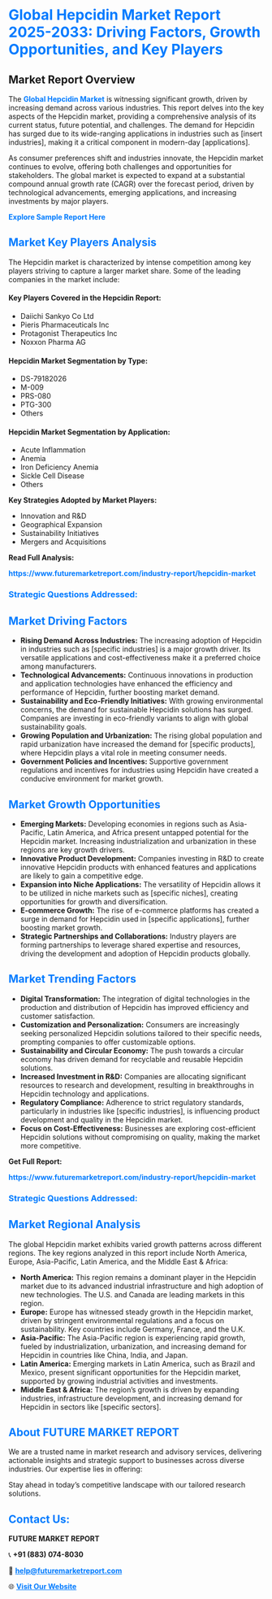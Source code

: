 <h1 style="color: #007BFF;">Global Hepcidin Market Report 2025-2033: Driving Factors, Growth Opportunities, and Key Players</h1>

<section id="overview">
<h2>Market Report Overview</h2>
<p>The <a href="https://www.futuremarketreport.com/industry-report/hepcidin-market" style="color: #007BFF; text-decoration: none;"><strong>Global Hepcidin Market</strong></a> is witnessing significant growth, driven by increasing demand across various industries. This report delves into the key aspects of the Hepcidin market, providing a comprehensive analysis of its current status, future potential, and challenges. The demand for Hepcidin has surged due to its wide-ranging applications in industries such as [insert industries], making it a critical component in modern-day [applications].</p>
<p>As consumer preferences shift and industries innovate, the Hepcidin market continues to evolve, offering both challenges and opportunities for stakeholders. The global market is expected to expand at a substantial compound annual growth rate (CAGR) over the forecast period, driven by technological advancements, emerging applications, and increasing investments by major players.</p>
</section>

<section id="overview">
<p><a href="https://www.futuremarketreport.com/request-sample/reportId=54537" style="color: #007BFF; text-decoration: none;"><strong>Explore Sample Report Here</strong></a></p>
</section>

<section id="key-players">
<h2 style="color: #007BFF;">Market Key Players Analysis</h2>
<p>The Hepcidin market is characterized by intense competition among key players striving to capture a larger market share. Some of the leading companies in the market include:</p>
<h4>Key Players Covered in the Hepcidin Report:</h4>
<ul><li>Daiichi Sankyo Co Ltd</li><li>Pieris Pharmaceuticals Inc</li><li>Protagonist Therapeutics Inc</li><li>Noxxon Pharma AG</li></ul>
<h4>Hepcidin Market Segmentation by Type:</h4>
<ul><li>DS-79182026</li><li>M-009</li><li>PRS-080</li><li>PTG-300</li><li>Others</li></ul>

<h4>Hepcidin Market Segmentation by Application:</h4>
<ul><li>Acute Inflammation</li><li>Anemia</li><li>Iron Deficiency Anemia</li><li>Sickle Cell Disease</li><li>Others</li></ul>
<p><strong>Key Strategies Adopted by Market Players:</strong></p>
<ul>
<li>Innovation and R&D</li>
<li>Geographical Expansion</li>
<li>Sustainability Initiatives</li>
<li>Mergers and Acquisitions</li>
</ul>
</section>

<section>
<p><strong>Read Full Analysis: </strong></p><a href="https://www.futuremarketreport.com/industry-report/hepcidin-market" style="color: #007BFF; text-decoration: none;"><strong>https://www.futuremarketreport.com/industry-report/hepcidin-market</strong></a>
<h3 style="color: #007BFF;">Strategic Questions Addressed:</h3>
</section>

<section id="driving-factors">
<h2 style="color: #007BFF;">Market Driving Factors</h2>
<ul>
<li><strong>Rising Demand Across Industries:</strong> The increasing adoption of Hepcidin in industries such as [specific industries] is a major growth driver. Its versatile applications and cost-effectiveness make it a preferred choice among manufacturers.</li>
<li><strong>Technological Advancements:</strong> Continuous innovations in production and application technologies have enhanced the efficiency and performance of Hepcidin, further boosting market demand.</li>
<li><strong>Sustainability and Eco-Friendly Initiatives:</strong> With growing environmental concerns, the demand for sustainable Hepcidin solutions has surged. Companies are investing in eco-friendly variants to align with global sustainability goals.</li>
<li><strong>Growing Population and Urbanization:</strong> The rising global population and rapid urbanization have increased the demand for [specific products], where Hepcidin plays a vital role in meeting consumer needs.</li>
<li><strong>Government Policies and Incentives:</strong> Supportive government regulations and incentives for industries using Hepcidin have created a conducive environment for market growth.</li>
</ul>
</section>

<section id="growth-opportunities">
<h2 style="color: #007BFF;">Market Growth Opportunities</h2>
<ul>
<li><strong>Emerging Markets:</strong> Developing economies in regions such as Asia-Pacific, Latin America, and Africa present untapped potential for the Hepcidin market. Increasing industrialization and urbanization in these regions are key growth drivers.</li>
<li><strong>Innovative Product Development:</strong> Companies investing in R&D to create innovative Hepcidin products with enhanced features and applications are likely to gain a competitive edge.</li>
<li><strong>Expansion into Niche Applications:</strong> The versatility of Hepcidin allows it to be utilized in niche markets such as [specific niches], creating opportunities for growth and diversification.</li>
<li><strong>E-commerce Growth:</strong> The rise of e-commerce platforms has created a surge in demand for Hepcidin used in [specific applications], further boosting market growth.</li>
<li><strong>Strategic Partnerships and Collaborations:</strong> Industry players are forming partnerships to leverage shared expertise and resources, driving the development and adoption of Hepcidin products globally.</li>
</ul>
</section>

<section id="trending-factors">
<h2 style="color: #007BFF;">Market Trending Factors</h2>
<ul>
<li><strong>Digital Transformation:</strong> The integration of digital technologies in the production and distribution of Hepcidin has improved efficiency and customer satisfaction.</li>
<li><strong>Customization and Personalization:</strong> Consumers are increasingly seeking personalized Hepcidin solutions tailored to their specific needs, prompting companies to offer customizable options.</li>
<li><strong>Sustainability and Circular Economy:</strong> The push towards a circular economy has driven demand for recyclable and reusable Hepcidin solutions.</li>
<li><strong>Increased Investment in R&D:</strong> Companies are allocating significant resources to research and development, resulting in breakthroughs in Hepcidin technology and applications.</li>
<li><strong>Regulatory Compliance:</strong> Adherence to strict regulatory standards, particularly in industries like [specific industries], is influencing product development and quality in the Hepcidin market.</li>
<li><strong>Focus on Cost-Effectiveness:</strong> Businesses are exploring cost-efficient Hepcidin solutions without compromising on quality, making the market more competitive.</li>
</ul>
</section>

<section>
<p><strong>Get Full Report: </strong></p><a href="https://www.futuremarketreport.com/industry-report/hepcidin-market" style="color: #007BFF; text-decoration: none;"><strong>https://www.futuremarketreport.com/industry-report/hepcidin-market</strong></a>
<h3 style="color: #007BFF;">Strategic Questions Addressed:</h3>
</section>


<section id="regional-analysis">
<h2 style="color: #007BFF;">Market Regional Analysis</h2>
<p>The global Hepcidin market exhibits varied growth patterns across different regions. The key regions analyzed in this report include North America, Europe, Asia-Pacific, Latin America, and the Middle East & Africa:</p>
<ul>
<li><strong>North America:</strong> This region remains a dominant player in the Hepcidin market due to its advanced industrial infrastructure and high adoption of new technologies. The U.S. and Canada are leading markets in this region.</li>
<li><strong>Europe:</strong> Europe has witnessed steady growth in the Hepcidin market, driven by stringent environmental regulations and a focus on sustainability. Key countries include Germany, France, and the U.K.</li>
<li><strong>Asia-Pacific:</strong> The Asia-Pacific region is experiencing rapid growth, fueled by industrialization, urbanization, and increasing demand for Hepcidin in countries like China, India, and Japan.</li>
<li><strong>Latin America:</strong> Emerging markets in Latin America, such as Brazil and Mexico, present significant opportunities for the Hepcidin market, supported by growing industrial activities and investments.</li>
<li><strong>Middle East & Africa:</strong> The region’s growth is driven by expanding industries, infrastructure development, and increasing demand for Hepcidin in sectors like [specific sectors].</li>
</ul>
</section>

<footer>
<h2 style="color: #007BFF;">About FUTURE MARKET REPORT</h2>
<p>We are a trusted name in market research and advisory services, delivering actionable insights and strategic support to businesses across diverse industries. Our expertise lies in offering:</p>

<p>Stay ahead in today’s competitive landscape with our tailored research solutions.</p>

<h2 style="color: #007BFF;">Contact Us:</h2>
<p><strong>FUTURE MARKET REPORT</strong></p>
<p>📞 <strong>+91 (883) 074-8030</strong></p>
<p>📧 <strong><a href="mailto:help@futuremarketreport.com" style="color: #007BFF;">help@futuremarketreport.com</a></strong></p>
<p>🌐 <strong><a href="https://www.futuremarketreport.com/" style="color: #007BFF;">Visit Our Website</a></strong></p>
</footer>